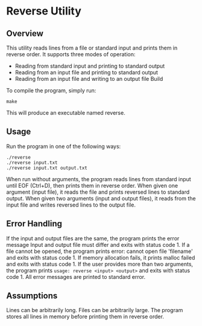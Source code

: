 # Reverse Utility

## Overview

This utility reads lines from a file or standard input and prints them in reverse order. It supports three modes of operation:

- Reading from standard input and printing to standard output
- Reading from an input file and printing to standard output
- Reading from an input file and writing to an output file
  Build

To compile the program, simply run:

```
make
```

This will produce an executable named reverse.

## Usage

Run the program in one of the following ways:

```shell
./reverse
./reverse input.txt
./reverse input.txt output.txt
```

When run without arguments, the program reads lines from standard input until EOF (Ctrl+D), then prints them in reverse order.
When given one argument (input file), it reads the file and prints reversed lines to standard output.
When given two arguments (input and output files), it reads from the input file and writes reversed lines to the output file.

## Error Handling

If the input and output files are the same, the program prints the error message
Input and output file must differ and exits with status code 1.
If a file cannot be opened, the program prints
error: cannot open file 'filename' and exits with status code 1.
If memory allocation fails, it prints
malloc failed and exits with status code 1.
If the user provides more than two arguments, the program prints
`usage: reverse <input> <output>` and exits with status code 1.
All error messages are printed to standard error.

## Assumptions

Lines can be arbitrarily long.
Files can be arbitrarily large.
The program stores all lines in memory before printing them in reverse order.
